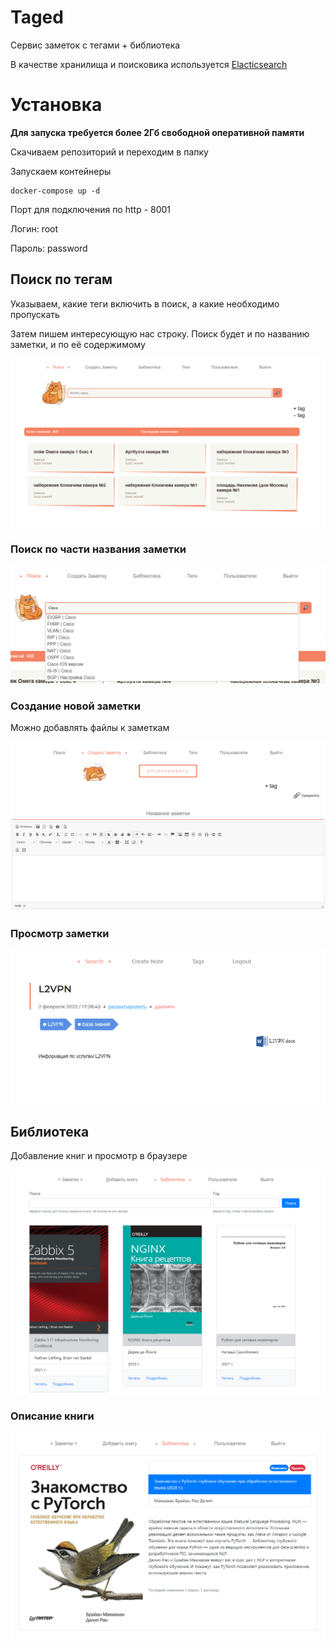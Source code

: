 # Taged

Сервис заметок с тегами + библиотека

В качестве хранилища и поисковика используется [Elacticsearch](https://www.elastic.co/elastic-stack/)

# Установка

**Для запуска требуется более 2Гб свободной оперативной памяти**

Скачиваем репозиторий и переходим в папку

Запускаем контейнеры

    docker-compose up -d

Порт для подключения по http - 8001

Логин: root

Пароль: password

## Поиск по тегам

Указываем, какие теги включить в поиск, а какие необходимо пропускать

Затем пишем интересующую нас строку. Поиск будет и по названию заметки,
и по её содержимому

![](static/images/img_3.png)

### Поиск по части названия заметки

![img.png](static/images/img_4.png)

### Создание новой заметки

Можно добавлять файлы к заметкам

![](static/images/img.png)

### Просмотр заметки
![](static/images/img_2.png)


## Библиотека

Добавление книг и просмотр в браузере

![](static/images/img_1.png)

### Описание книги
![](static/images/img_5.png)